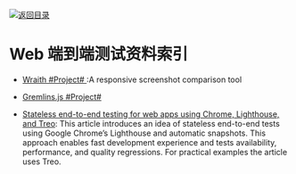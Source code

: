 [![返回目录](https://parg.co/UGo)](https://parg.co/b4z) 
 

# Web 端到端测试资料索引



- [Wraith #Project# ](https://github.com/bbc-news/wraith):A responsive screenshot comparison tool


- [Gremlins.js #Project# ](https://github.com/marmelab/gremlins.js)

- [Stateless end-to-end testing for web apps using Chrome, Lighthouse, and Treo](https://hackernoon.com/stateless-end-to-end-testing-for-web-apps-7b54855f3c48?source=linkShare-fe48c4221a4c-1508838031): This article introduces an idea of stateless end-to-end tests using Google Chrome’s Lighthouse and automatic snapshots. This approach enables fast development experience and tests availability, performance, and quality regressions. For practical examples the article uses Treo.